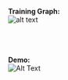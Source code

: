 <b>Training Graph:</b><br>
![alt text](https://github.com/rohan1198/Reinforcement-Learning-Deep-Q-Networks/blob/main/assets/n_step_dqn.png)

<br><br><br>
<b>Demo:</b><br>
![Alt Text](https://github.com/rohan1198/Reinforcement-Learning-Deep-Q-Networks/blob/main/assets/nstep_dqn.gif)
